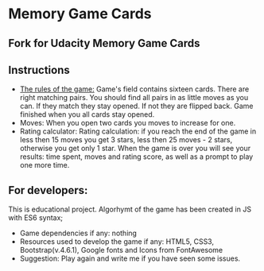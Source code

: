 # Memory Game Cards

## Fork for Udacity Memory Game Cards

## Instructions 

* [The rules of the game:](#instructions)
Game's field contains sixteen cards. There are right matching pairs. You should find all pairs in as little moves as you can. If they match they stay opened. If not they are flipped back. Game finished when you all cards stay opened. 
* Moves: When you open two cards you moves to increase for one.
* Rating calculator: Rating calculation: if you reach the end of the game in less then 15 moves you get 3 stars, less then 25 moves - 2 stars, otherwise you get only 1 star.
When the game is over you will see your results: time spent, moves and rating score, as well as a prompt to play one more time.



## For developers:
This is educational project. Algorhymt of the game has been created in JS with ES6 syntax;
* Game dependencies if any: nothing
* Resources used to develop the game if any: HTML5, CSS3, Bootstrap(v.4.6.1), Google fonts and Icons from FontAwesome
* Suggestion: Play again and write me if you have seen some issues.



